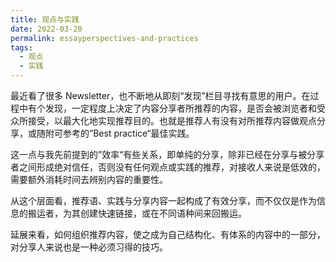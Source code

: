 ```yaml
---
title: 观点与实践
date: 2022-03-20
permalink: essayperspectives-and-practices
tags:
  - 观点
  - 实践
---
```

最近看了很多 Newsletter，也不断地从即刻“发现”栏目寻找有意思的用户。在过程中有个发现，一定程度上决定了内容分享者所推荐的内容，是否会被浏览者和受众所接受，以最大化地实现推荐目的。也就是推荐人有没有对所推荐内容做观点分享，或随附可参考的”Best practice“最佳实践。

这一点与我先前提到的”效率“有些关系，即单纯的分享，除非已经在分享与被分享者之间形成绝对信任，否则没有任何观点或实践的推荐，对接收人来说是低效的，需要额外消耗时间去辨别内容的重要性。

从这个层面看，推荐语、实践与分享内容一起构成了有效分享，而不仅仅是作为信息的搬运者，为其创建快速链接，或在不同语种间来回搬运。

延展来看，如何组织推荐内容，使之成为自己结构化、有体系的内容中的一部分，对分享人来说也是一种必须习得的技巧。
